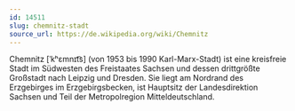 ```yaml
---
id: 14511
slug: chemnitz-stadt
source_url: https://de.wikipedia.org/wiki/Chemnitz
---
```


Chemnitz [ˈkʰɛmnɪt͡s] (von 1953 bis 1990 Karl-Marx-Stadt) ist eine kreisfreie Stadt im Südwesten des Freistaates Sachsen und dessen drittgrößte Großstadt nach Leipzig und Dresden. Sie liegt am Nordrand des Erzgebirges im Erzgebirgsbecken, ist Hauptsitz der Landesdirektion Sachsen und Teil der Metropolregion Mitteldeutschland.
